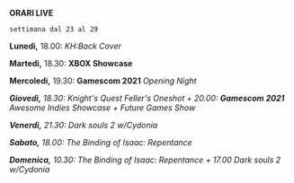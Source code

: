 <b>ORARI LIVE</b>
 
<code>settimana dal 23 al 29</code>
 
<b>Lunedì,</b> 18.00: <i>KH:Back Cover</i>

<b>Martedì,</b> 18.30: <b>XBOX Showcase</b>

<b>Mercoledì,</b> 19.30: <b>Gamescom 2021</b> <i>Opening Night<i>

<b>Giovedì,</b>  18.30: <i>Knight's Quest</i> Feller's Oneshot + 20.00: <b>Gamescom 2021</b> <i>Awesome Indies Showcase + Future Games Show</i>

<b>Venerdì,</b> 21.30: <i>Dark souls 2 w/Cydonia</i>

<b>Sabato,</b> 18.00: <i>The Binding of Isaac: Repentance</i>

<b>Domenica,</b> 10.30: <i>The Binding of Isaac: Repentance</i> + 17.00 <i>Dark souls 2 w/Cydonia</i> 
